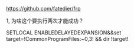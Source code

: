 https://github.com/fatedier/frp

1, 为啥这个要执行两次才能成功？

SETLOCAL ENABLEDELAYEDEXPANSION&&set target=!CommonProgramFiles:~0,3! && dir !target!